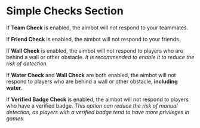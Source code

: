 # Simple Checks Section

If **Team Check** is enabled, the aimbot will not respond to your teammates.

If **Friend Check** is enabled, the aimbot will not respond to your friends.

If **Wall Check** is enabled, the aimbot will not respond to players who are behind a wall or other obstacle. *It is recommended to enable it to reduce the risk of detection.*

If **Water Check** and **Wall Check** are both enabled, the aimbot will not respond to players who are behind a wall or other obstacle, **including water**.

If **Verified Badge Check** is enabled, the aimbot will not respond to players who have a verified badge. *This option can reduce the risk of manual detection, as players with a verified badge tend to have more privileges in games.*